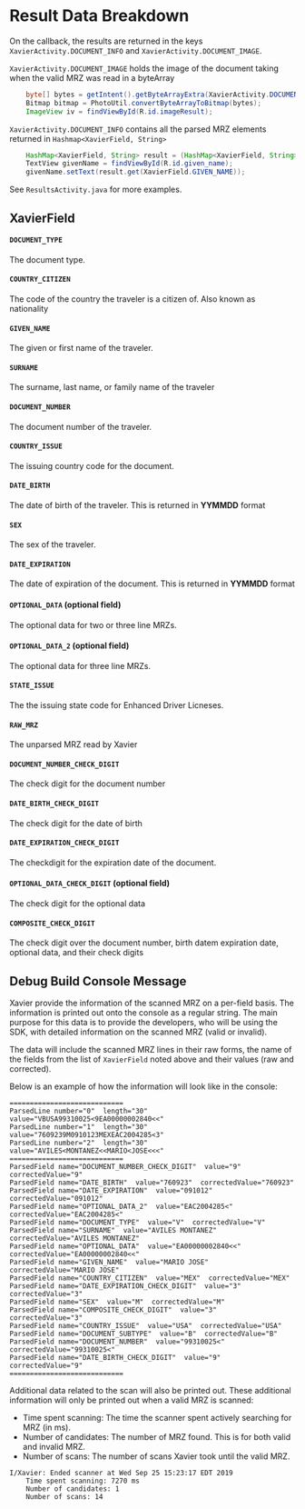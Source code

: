 # Result Data Breakdown

On the callback, the results are returned in the keys `XavierActivity.DOCUMENT_INFO` and `XavierActivity.DOCUMENT_IMAGE`.

`XavierActivity.DOCUMENT_IMAGE` holds the image of the document taking when the valid MRZ was read in a byteArray

```java
    byte[] bytes = getIntent().getByteArrayExtra(XavierActivity.DOCUMENT_IMAGE);
    Bitmap bitmap = PhotoUtil.convertByteArrayToBitmap(bytes);
    ImageView iv = findViewById(R.id.imageResult);
```

`XavierActivity.DOCUMENT_INFO` contains all the parsed MRZ elements returned in `Hashmap<XavierField, String>`

```java
    HashMap<XavierField, String> result = (HashMap<XavierField, String>) getIntent().getSerializableExtra(XavierActivity.DOCUMENT_INFO);
    TextView givenName = findViewById(R.id.given_name);
    givenName.setText(result.get(XavierField.GIVEN_NAME));
```

See `ResultsActivity.java` for more examples.

## XavierField

#### `DOCUMENT_TYPE`

The document type.

#### `COUNTRY_CITIZEN`

The code of the country the traveler is a citizen of. Also known as nationality

#### `GIVEN_NAME`

The given or first name of the traveler.

#### `SURNAME`

The surname, last name, or family name of the traveler

#### `DOCUMENT_NUMBER`

The document number of the traveler.

#### `COUNTRY_ISSUE`

The issuing country code for the document.

#### `DATE_BIRTH`

The date of birth of the traveler. This is returned in **YYMMDD** format

#### `SEX`

The sex of the traveler.

#### `DATE_EXPIRATION` 

The date of expiration of the document. This is returned in **YYMMDD** format

#### `OPTIONAL_DATA` (optional field)

The optional data for two or three line MRZs.

#### `OPTIONAL_DATA_2` (optional field)

The optional data for three line MRZs.

#### `STATE_ISSUE`

The the issuing state code for Enhanced Driver Licneses.

#### `RAW_MRZ`

The unparsed MRZ read by Xavier

#### `DOCUMENT_NUMBER_CHECK_DIGIT`

The check digit for the document number

#### `DATE_BIRTH_CHECK_DIGIT`

The check digit for the date of birth

#### `DATE_EXPIRATION_CHECK_DIGIT`

The checkdigit for the expiration date of the document.

#### `OPTIONAL_DATA_CHECK_DIGIT` (optional field)

The check digit for the optional data

#### `COMPOSITE_CHECK_DIGIT`

The check digit over the document number, birth datem expiration date, optional data, and their check digits

## Debug Build Console Message

Xavier provide the information of the scanned MRZ on a per-field basis. The information is printed out onto the console as a regular string. The main purpose for this data is to provide the developers, who will be using the SDK, with detailed information on the scanned MRZ (valid or invalid). 

The data will include the scanned MRZ lines in their raw forms, the name of the fields from the list of `XavierField` noted above and their values (raw and corrected).

Below is an example of how the information will look like in the console:

```
============================
ParsedLine number="0"  length="30"  value="VBUSA99310025<9EA00000002840<<"
ParsedLine number="1"  length="30"  value="7609239M0910123MEXEAC2004285<3"
ParsedLine number="2"  length="30"  value="AVILES<MONTANEZ<<MARIO<JOSE<<<"
============================
ParsedField name="DOCUMENT_NUMBER_CHECK_DIGIT"  value="9"  correctedValue="9"
ParsedField name="DATE_BIRTH"  value="760923"  correctedValue="760923"
ParsedField name="DATE_EXPIRATION"  value="091012"  correctedValue="091012"
ParsedField name="OPTIONAL_DATA_2"  value="EAC2004285<"  correctedValue="EAC2004285<"
ParsedField name="DOCUMENT_TYPE"  value="V"  correctedValue="V"
ParsedField name="SURNAME"  value="AVILES MONTANEZ"  correctedValue="AVILES MONTANEZ"
ParsedField name="OPTIONAL_DATA"  value="EA00000002840<<"  correctedValue="EA00000002840<<"
ParsedField name="GIVEN_NAME"  value="MARIO JOSE"  correctedValue="MARIO JOSE"
ParsedField name="COUNTRY_CITIZEN"  value="MEX"  correctedValue="MEX"
ParsedField name="DATE_EXPIRATION_CHECK_DIGIT"  value="3"  correctedValue="3"
ParsedField name="SEX"  value="M"  correctedValue="M"
ParsedField name="COMPOSITE_CHECK_DIGIT"  value="3"  correctedValue="3"
ParsedField name="COUNTRY_ISSUE"  value="USA"  correctedValue="USA"
ParsedField name="DOCUMENT_SUBTYPE"  value="B"  correctedValue="B"
ParsedField name="DOCUMENT_NUMBER"  value="99310025<"  correctedValue="99310025<"
ParsedField name="DATE_BIRTH_CHECK_DIGIT"  value="9"  correctedValue="9"
============================
```

Additional data related to the scan will also be printed out. These additional information will only be printed out when a valid MRZ is scanned:

* Time spent scanning: The time the scanner spent actively searching for MRZ (in ms).
* Number of candidates: The number of MRZ found. This is for both valid and invalid MRZ.
* Number of scans: The number of scans Xavier took until the valid MRZ.

```
I/Xavier: Ended scanner at Wed Sep 25 15:23:17 EDT 2019
    Time spent scanning: 7270 ms
    Number of candidates: 1
    Number of scans: 14
```